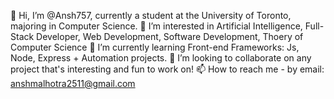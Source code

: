 👋 Hi, I’m @Ansh757, currently a student at the University of Toronto, majoring in Computer Science.
👀 I’m interested in Artificial Intelligence, Full-Stack Developer, Web Development, Software Development, Thoery of Computer Science
🌱 I’m currently learning Front-end Frameworks: Js, Node, Express + Automation projects. 
💞️ I’m looking to collaborate on any project that's interesting and fun to work on! 
📫 How to reach me - by email: anshmalhotra2511@gmail.com

<!---
Ansh757/Ansh757 is a ✨ special ✨ repository because its `README.md` (this file) appears on your GitHub profile.
You can click the Preview link to take a look at your changes.
--->
